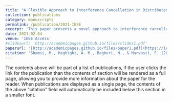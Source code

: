 ```yaml
---
title: "A Flexible Approach to Interference Cancellation in Distributed Sensor Networks"
collection: publications
category: manuscripts
permalink: /publication/2021-IEEE
excerpt: 'This paper presents a novel approach to interference cancellation in distributed sensor networks.'
date: 2021-02-04
venue: 'IEEE Access'
#slidesurl: 'http://academicpages.github.io/files/slides1.pdf'
paperurl: '[http://academicpages.github.io/files/paper1.pdf](https://ieeexplore.ieee.org/document/9347462)'
citation: 'Shamsi, M., Haghighi, A. M., Bagheri, N., & Marvasti, F. (2021). A Flexible Approach to Interference Cancellation in Distributed Sensor Networks. IEEE Communications Letters, 25(6), 1853-1856.'
---
```


The contents above will be part of a list of publications, if the user clicks the link for the publication than the contents of section will be rendered as a full page, allowing you to provide more information about the paper for the reader. When publications are displayed as a single page, the contents of the above "citation" field will automatically be included below this section in a smaller font.
